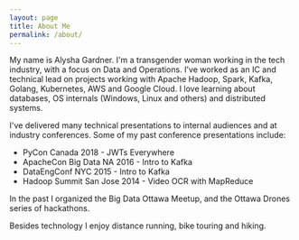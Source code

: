 ```yaml
---
layout: page
title: About Me
permalink: /about/
---
```


My name is Alysha Gardner. I'm a transgender woman working in the tech industry, with a focus on Data and Operations.
I've worked as an IC and technical lead on projects working with Apache Hadoop, Spark, Kafka, Golang, Kubernetes, AWS and Google Cloud.
I love learning about databases, OS internals (Windows, Linux and others) and distributed systems.

I've delivered many technical presentations to internal audiences and at industry conferences. Some of my past conference presentations include:

- PyCon Canada 2018 - JWTs Everywhere
- ApacheCon Big Data NA 2016 - Intro to Kafka
- DataEngConf NYC 2015 - Intro to Kafka
- Hadoop Summit San Jose 2014 - Video OCR with MapReduce

In the past I organized the Big Data Ottawa Meetup, and the Ottawa Drones series of hackathons.

Besides technology I enjoy distance running, bike touring and hiking.
